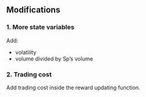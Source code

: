 ## Modifications

### 1. More state variables
Add:
* volatility
* volume divided by Sp’s volume

### 2. Trading cost
Add trading cost inside the reward updating function.